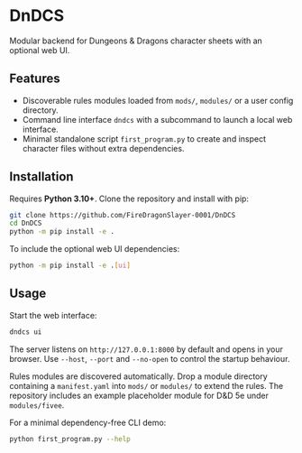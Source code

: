 # DnDCS

Modular backend for Dungeons & Dragons character sheets with an optional web UI.

## Features
- Discoverable rules modules loaded from `mods/`, `modules/` or a user config directory.
- Command line interface `dndcs` with a subcommand to launch a local web interface.
- Minimal standalone script `first_program.py` to create and inspect character files without extra dependencies.

## Installation
Requires **Python 3.10+**. Clone the repository and install with pip:

```bash
git clone https://github.com/FireDragonSlayer-0001/DnDCS
cd DnDCS
python -m pip install -e .
```

To include the optional web UI dependencies:

```bash
python -m pip install -e .[ui]
```

## Usage
Start the web interface:

```bash
dndcs ui
```

The server listens on `http://127.0.0.1:8000` by default and opens in your browser. Use `--host`, `--port` and `--no-open` to control the startup behaviour.

Rules modules are discovered automatically. Drop a module directory containing a `manifest.yaml` into `mods/` or `modules/` to extend the rules. The repository includes an example placeholder module for D&D 5e under `modules/fivee`.

For a minimal dependency-free CLI demo:

```bash
python first_program.py --help
```
